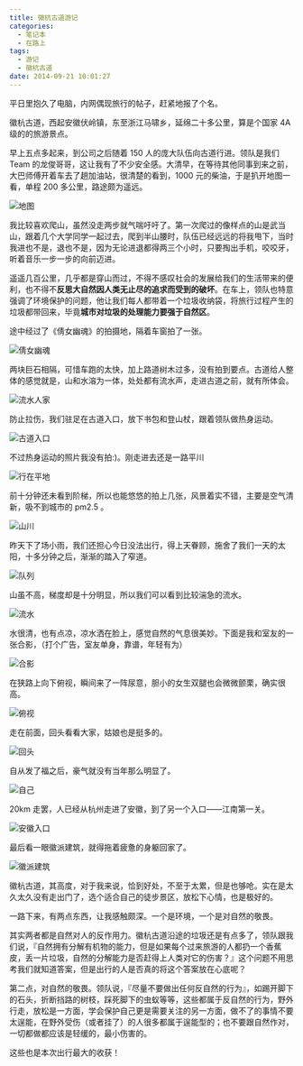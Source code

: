 ```yaml
---
title: 徽杭古道游记
categories:
  - 笔记本
  - 在路上
tags:
  - 游记
  - 徽杭古道
date: 2014-09-21 10:01:27
---
```


平日里抱久了电脑，内网偶现旅行的帖子，赶紧地报了个名。

徽杭古道，西起安徽伏岭镇，东至浙江马啸乡，延绵二十多公里，算是个国家 4A 级的的旅游景点。

早上五点多起来，到公司之后随着 150 人的庞大队伍向古道行进。领队是我们 Team 的龙俊哥哥，这让我有了不少安全感。大清早，在等待其他同事到来之前，大巴师傅开着车去了趟加油站，很清楚的看到，1000 元的柴油，于是扒开地图一看，单程 200 多公里，路途颇为遥远。

![地图](http://barret.qiniudn.com/QQ20140921-1%402x.png)

我比较喜欢爬山，虽然没走两步就气喘吁吁了。第一次爬过的像样点的山是武当山，跟着几个大学同学一起过去，爬到半山腰时，队伍已经远远的将我甩下，当时我进也不是，退也不是，因为无论进退都得两三个小时，只要掏出手机，咬咬牙，听着音乐一步一步的向前迈进。

遥遥几百公里，几乎都是穿山而过，不得不感叹社会的发展给我们的生活带来的便利，也不得不**反思大自然因人类无止尽的追求而受到的破坏**。在车上，领队也特意强调了环境保护的问题，他让我们每人都带着一个垃圾收纳袋，将旅行过程产生的垃圾都带回来，毕竟**城市对垃圾的处理能力要强于自然区**。

途中经过了《倩女幽魂》的拍摄地，隔着车窗拍了一张。

![倩女幽魂](http://barret.qiniudn.com/IMG_20140920_093958.jpg)

两块巨石相隔，可惜车跑的太快，加上路道树木过多，没有拍到要点。古道给人整体的感觉就是，山和水溶为一体，处处都有流水声，走进古道之前，就有所体会。

![流水人家](http://barret.qiniudn.com/IMG_20140920_100756.jpg)

防止拉伤，我们驻足在古道入口，放下书包和登山杖，跟着领队做热身运动。

![古道入口](http://barret.qiniudn.com/IMG_20140920_101518.jpg)

不过热身运动的照片我没有拍:)。刚走进去还是一路平川

![行在平地](http://barret.qiniudn.com/IMG_20140920_104549.jpg)

前十分钟还未看到阶梯，所以也能悠悠的拍上几张，风景着实不错，主要是空气清新，吸不到城市的 pm2.5 。

![山川](http://barret.qiniudn.com/IMG_20140920_113042.jpg)

昨天下了场小雨，我们还担心今日没法出行，得上天眷顾，施舍了我们一天的太阳，十多分钟之后，渐渐的踏入了窄道。

![队列](http://barret.qiniudn.com/IMG_20140920_123330.jpg)

山虽不高，梯度却是十分明显，所以我们可以看到比较湍急的流水。

![流水](http://barret.qiniudn.com/IMG_20140920_140140.jpg)

水很清，也有点凉，凉水洒在脸上，感觉自然的气息很美妙。下面是我和室友的一张合影，（打个广告，室友单身，靠谱，年轻有为）

![合影](http://barret.qiniudn.com/IMG_20140920_142853.jpg)

在狭路上向下俯视，瞬间来了一阵尿意，胆小的女生双腿也会微微颤栗，确实很高。

![俯视](http://barret.qiniudn.com/IMG_20140920_144158.jpg)

走在前面，回头看看大家，姑娘也是挺多的。

![回头](http://barret.qiniudn.com/IMG_20140920_144258.jpg)

自从发了福之后，豪气就没有当年那么明显了。

![自己](http://barret.qiniudn.com/IMG_20140920_144511.jpg)

20km 走罢，人已经从杭州走进了安徽，到了另一个入口——江南第一关。

![安徽入口](http://barret.qiniudn.com/IMG_20140920_152010.jpg)

最后看一眼徽派建筑，就得拖着疲惫的身躯回家了。

![徽派建筑](http://barret.qiniudn.com/IMG_20140920_162925.jpg)

徽杭古道，其高度，对于我来说，恰到好处，不至于太累，但是也够呛。实在是太久太久没有走出门了，选个适合自己的徒步景区，放松下心情，也是极好的。

一路下来，有两点东西，让我感触颇深。一个是环境，一个是对自然的敬畏。

其实两者都是自然对人的反作用力。徽杭古道沿途的垃圾还是有点多了，领队跟我们说，『自然拥有分解有机物的能力，但是如果每个过来旅游的人都扔一个香蕉皮，丢一片垃圾，自然的分解能力是否赶得上人类对它的伤害？』这个问题不用思考我们就知道答案，但是出行的人是否真的将这个答案放在心底呢？

第二点，对自然的敬畏。领队说，『尽量不要做出任何反自然的行为』，如踢开脚下的石头，折断挡路的树枝，踩死脚下的虫蚁等等，这些都属于反自然的行为，野外行走，放松是一方面，学会保护自己更是需要关注的另一方面，做不了的事情不要太逞能，在野外受伤（或者挂了）的人很多都属于逞能型的；也不要跟自然作对，一切都做都应该是轻缓的，最小伤害的。

这些也是本次出行最大的收获！